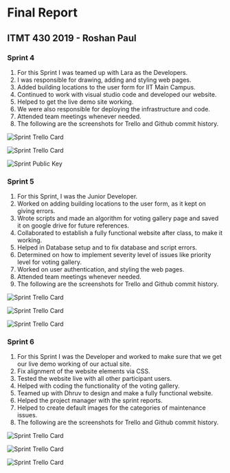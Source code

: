 # Final Report

## ITMT 430 2019 - Roshan Paul

### Sprint 4

1. For this Sprint I was teamed up with Lara as the Developers.
1. I was responsible for drawing, adding and styling web pages.
1. Added building locations to the user form for IIT Main Campus.
1. Continued to work with visual studio code and developed our website.
1. Helped to get the live demo site working.
1. We were also responsible for deploying the infrastructure and code.
1. Attended team meetings whenever needed.
1. The following are the screenshots for Trello and Github commit history.

![Sprint Trello Card](images/sprint4_trello.PNG)


![Sprint Trello Card](images/sprint4_trello1.PNG)


![Sprint Public Key](images/sprint4_publickey.PNG)


### Sprint 5

1. For this Sprint, I was the Junior Developer.
1. Worked on adding building locations to the user form, as it kept on giving errors.
1. Wrote scripts and made an algorithm for voting gallery page and saved it on google drive for future references.
1. Collaborated to establish a fully functional website after class, to make it working.
1. Helped in Database setup and to fix database and script errors.
1. Determined on how to implement severity level of issues like priority level for voting gallery.
1. Worked on user authentication, and styling the web pages.
1. Attended team meetings whenever needed.
1. The following are the screenshots for Trello and Github commit history.

![Sprint Trello Card](images/sprint5_trello.PNG)


![Sprint Trello Card](images/sprint5_trello1.PNG)


![Sprint Trello Card](images/sprint5_trello2.PNG)


### Sprint 6

1. For this Sprint I was the Developer and worked to make sure that we get our live demo working of our actual site.
1. Fix alignment of the website elements via CSS.
1. Tested the website live with all other participant users.
1. Helped with coding the functionality of the voting gallery.
1. Teamed up with Dhruv to design and make a fully functional website.
1. Helped the project manager with the sprint reports.
1. Helped to create default images for the categories of maintenance issues.
1. The following are the screenshots for Trello and Github commit history.

![Sprint Trello Card](images/sprint6_trello.PNG)


![Sprint Trello Card](images/sprint6_trello1.PNG)



![Sprint Trello Card](images/sprint6_trello2.PNG)
